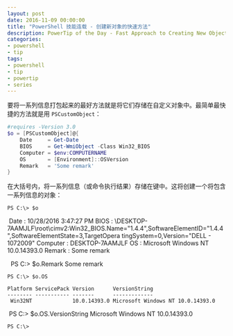 ```yaml
---
layout: post
date: 2016-11-09 00:00:00
title: "PowerShell 技能连载 - 创建新对象的快速方法"
description: PowerTip of the Day - Fast Approach to Creating New Objects
categories:
- powershell
- tip
tags:
- powershell
- tip
- powertip
- series
---
```

要将一系列信息打包起来的最好方法就是将它们存储在自定义对象中。最简单最快捷的方法就是用 `PSCustomObject`：

```powershell
#requires -Version 3.0
$o = [PSCustomObject]@{
    Date     = Get-Date
    BIOS     = Get-WmiObject -Class Win32_BIOS
    Computer = $env:COMPUTERNAME
    OS       = [Environment]::OSVersion
    Remark   = 'Some remark'
}
```

在大括号内，将一系列信息（或命令执行结果）存储在键中。这将创建一个将包含一系列信息的对象：

    PS C:\> $o

​
    Date     : 10/28/2016 3:47:27 PM
    BIOS     : \\DESKTOP-7AAMJLF\root\cimv2:Win32_BIOS.Name="1.4.4",SoftwareElementID="1.4.4",SoftwareElementState=3,TargetOpera
               tingSystem=0,Version="DELL   - 1072009"
    Computer : DESKTOP-7AAMJLF
    OS       : Microsoft Windows NT 10.0.14393.0
    Remark   : Some remark


​
​
    PS C:\> $o.Remark
    Some remark

    PS C:\> $o.OS

    Platform ServicePack Version      VersionString
    -------- ----------- -------      -------------
     Win32NT             10.0.14393.0 Microsoft Windows NT 10.0.14393.0


​
    PS C:\> $o.OS.VersionString
    Microsoft Windows NT 10.0.14393.0

    PS C:\>

<!--本文国际来源：[Fast Approach to Creating New Objects](http://community.idera.com/powershell/powertips/b/tips/posts/fast-approach-to-creating-new-objects)-->
